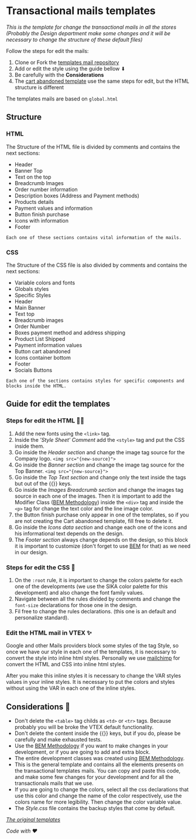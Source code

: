 # Transactional mails templates
_This is the template for change the transactional mails in all the stores (*Probably the Design department make some changes and it will be necessary to change the structure of these default files*)_

Follow the steps for edit the mails:

1. Clone or Fork the [templates mail repository]()
2. Add or edit the style using the guide bellow ⬇
3. Be carefully with the **Considerations**
4. The [cart abandoned template]() use the same steps for edit, but the HTML structure is different

The templates mails are based on ```global.html```


## Structure
### HTML
The Structure of the HTML file is divided by comments and contains the next sections:
- Header
- Banner Top
- Text on the top
- Breadcrumb Images
- Order number information
- Description boxes (Address and Payment methods)
- Products details
- Payment values and information
- Button finish purchase
- Icons with information
- Footer

`Each one of these sections contains vital information of the mails.`

### CSS
The Structure of the CSS file is also divided by comments and contains the next sections:
- Variable colors and fonts
- Globals styles
- Specific Styles
- Header
- Main Banner
- Text top
- Breadcrumb images
- Order Number
- Boxes payment method and address shipping
- Product List Shipped
- Payment information values
- Button cart abandoned
- Icons container bottom
- Footer
- Socials Buttons

`Each one of the sections contains styles for specific components and blocks inside the HTML.`

## Guide for edit the templates
### Steps for edit the HTML 👷‍♂️
1. Add the new fonts using the ```<link>``` tag.
2. Inside the _'Style Sheet' Comment_ add the ```<style>``` tag and put the CSS inside them.
3. Go inside the _Header section_ and change the image tag source for the Company logo. ```<img src="{new-source}">```
4. Go inside the _Banner section_ and change the image tag source for the Top Banner. ```<img src="{new-source}">```
5. Go inside the _Top Text section_ and change only the text inside the tags but out of the {{}} keys.
6. Go inside the _Images Breadcrumb section_ and change the images tag source in each one of the images. Then it is important to add the Modifier Class ([BEM Methodology](http://getbem.com/)) inside the ```<div>``` tag and inside the ```<p>``` tag for change the text color and the line image color.
7. the Button finish purchase only appear in one of the templates, so if you are not creating the Cart abandoned template, fill free to delete it.
8. Go inside the _Icons data section_ and change each one of the icons and his informational text depends on the design.
9. The _Footer section_ always change depends on the design, so this block it is important to customize (don't forget to use [BEM](http://getbem.com/) for that) as we need in our design.

### Steps for edit the CSS 💅
1. On the ```:root``` rule, it is important to change the colors palette for each one of the developments (we use the SIKA color palette for this development) and also change the font family values.
2. Navigate between all the rules divided by comments and change the ```font-size``` declarations for those one in the design.
3. Fil free to change the rules declarations. (this one is an default and personalize standard).

### Edit the HTML mail in VTEX ✨
Google and other Mails providers block some styles of the tag Style, so once we have our style in each one of the templates, it is necessary to convert the style into inline html styles. Personally we use [mailchimp](https://templates.mailchimp.com/resources/inline-css/) for convert the HTML and CSS into inline html styles.

After you make this inline styles it is necessary to change the VAR styles values in your inline styles. It is necessary to put the colors and styles without using the VAR in each one of the inline styles.


## Considerations 🚧
* Don't delete the ```<table>``` tag childs as ```<td>``` or ```<tr>``` tags. Because probably you will be broke the VTEX default functionality.
* Don't delete the content inside the {{}} keys, but if you do, please be carefully and make exhausted tests.
* Use the [BEM Methodology](http://getbem.com/) if you want to make changes in your development, or if you are going to add and extra block.
* The entire development classes was created using [BEM Methodology](http://getbem.com/).
* This is the general template and contains all the elements presents on the transactional templates mails. You can copy and paste this code, and make some few changes for your development and for all the transactionals mails that we use.
* If you are going to change the colors, select all the css declarations that use this color and change the name of the color respectively, use the colors name for more legibility. Then change the color variable value.
* The *Style.css* file contains the backup styles that come by default.


_[The original templates]()_

_Code with ♥_
